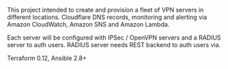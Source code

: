 This project intended to create and provision a fleet of VPN servers in different locations.
Cloudflare DNS records, monitoring and alerting via Amazon CloudWatch, Amazon SNS and Amazon Lambda.


Each server will be configured with IPSec / OpenVPN servers and a RADIUS server to auth users.
RADIUS server needs REST backend to auth users via.


Terraform 0.12, Ansible 2.8+